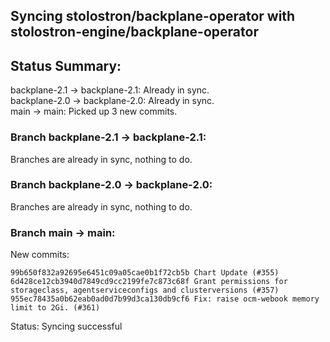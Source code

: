 ## Syncing stolostron/backplane-operator with stolostron-engine/backplane-operator

## Status Summary:

backplane-2.1 -> backplane-2.1: Already in sync.  
backplane-2.0 -> backplane-2.0: Already in sync.  
main -> main: Picked up 3 new commits.  

### Branch backplane-2.1 -> backplane-2.1:

Branches are already in sync, nothing to do.

### Branch backplane-2.0 -> backplane-2.0:

Branches are already in sync, nothing to do.

### Branch main -> main:

New commits:

```
99b650f832a92695e6451c09a05cae0b1f72cb5b Chart Update (#355)
6d428ce12cb3940d7849cd9cc2199fe7c873c68f Grant permissions for storageclass, agentserviceconfigs and clusterversions (#357)
955ec78435a0b62eab0ad0d7b99d3ca130db9cf6 Fix: raise ocm-webook memory limit to 2Gi. (#361)
```

Status: Syncing successful
